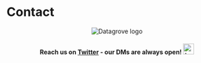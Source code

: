 <div class="table-wrapper" markdown="block">

# Contact

<p align="center">
    <img src="/DGCR.png" alt="Datagrove logo" />
</p>

<h4 align="center">
    Reach us on <a href="https://twitter.com/datagrovecr">Twitter</a> - our DMs are always open!   <img src="/twitter_blue.png" alt="twitter icon" width="25"/>
</h4>

</div>